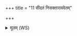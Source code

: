 +++
title = "11 सीदतं निसक्ताराववेतम्"

+++
<details><summary>मूलम् (WS)</summary>

सीदतं निसक्ताराववेतं मोङ्कतम् ।  
कृष्णा वां गौः सारस्वती ॥ १२ ॥
</details>